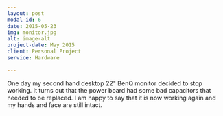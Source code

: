 ```yaml
---
layout: post
modal-id: 6
date: 2015-05-23
img: monitor.jpg
alt: image-alt
project-date: May 2015
client: Personal Project
service: Hardware

---
```

One day my second hand desktop 22" BenQ monitor decided to stop working. It turns out that the power board had some bad capacitors that needed to be replaced. I am happy to say that it is now working again and my hands and face are still intact.
